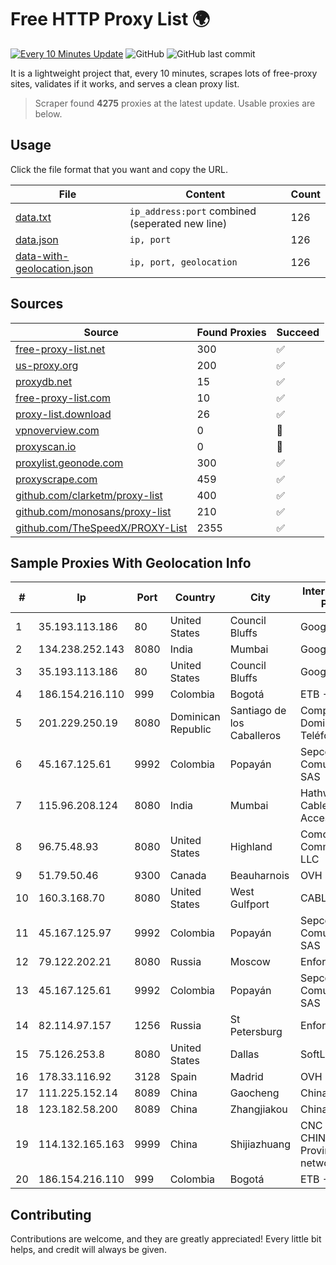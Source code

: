 
# Free HTTP Proxy List 🌍

[![Every 10 Minutes Update](https://github.com/mertguvencli/http-proxy-list/actions/workflows/main.yml/badge.svg?branch=main)](https://github.com/mertguvencli/http-proxy-list/actions/workflows/main.yml)
![GitHub](https://img.shields.io/github/license/mertguvencli/http-proxy-list)
![GitHub last commit](https://img.shields.io/github/last-commit/mertguvencli/http-proxy-list)

It is a lightweight project that, every 10 minutes, scrapes lots of free-proxy sites, validates if it works, and serves a clean proxy list.


> Scraper found **4275** proxies at the latest update. Usable proxies are below.

## Usage

Click the file format that you want and copy the URL.


|File|Content|Count|
|----|-------|-----|
|[data.txt](https://raw.githubusercontent.com/mertguvencli/http-proxy-list/main/proxy-list/data.txt)|`ip_address:port` combined (seperated new line)|126|
|[data.json](https://raw.githubusercontent.com/mertguvencli/http-proxy-list/main/proxy-list/data.json)|`ip, port`|126|
|[data-with-geolocation.json](https://raw.githubusercontent.com/mertguvencli/http-proxy-list/main/proxy-list/data-with-geolocation.json)|`ip, port, geolocation`|126|

## Sources

|Source|Found Proxies|Succeed|
|------|-------------|-------|
|[free-proxy-list.net](https://free-proxy-list.net)|300|✅|
|[us-proxy.org](https://www.us-proxy.org)|200|✅|
|[proxydb.net](http://proxydb.net)|15|✅|
|[free-proxy-list.com](https://free-proxy-list.com/?page=&port=&type%5B%5D=http&type%5B%5D=https&up_time=0&search=Search)|10|✅|
|[proxy-list.download](https://www.proxy-list.download/HTTP)|26|✅|
|[vpnoverview.com](https://vpnoverview.com/privacy/anonymous-browsing/free-proxy-servers)|0|🚫|
|[proxyscan.io](https://www.proxyscan.io)|0|🚫|
|[proxylist.geonode.com](https://proxylist.geonode.com/api/proxy-list?limit=300&page=1&sort_by=lastChecked&sort_type=desc&protocols=http,https)|300|✅|
|[proxyscrape.com](https://api.proxyscrape.com/v2/?request=displayproxies&protocol=http&timeout=10000&country=all&ssl=all&anonymity=all)|459|✅|
|[github.com/clarketm/proxy-list](https://raw.githubusercontent.com/clarketm/proxy-list/master/proxy-list-raw.txt)|400|✅|
|[github.com/monosans/proxy-list](https://raw.githubusercontent.com/monosans/proxy-list/main/proxies/http.txt)|210|✅|
|[github.com/TheSpeedX/PROXY-List](https://raw.githubusercontent.com/TheSpeedX/PROXY-List/master/http.txt)|2355|✅|


## Sample Proxies With Geolocation Info

|#|Ip|Port|Country|City|Internet Service Provider|
|-|--|----|-------|----|-------------------------|
|1|35.193.113.186|80|United States|Council Bluffs|Google LLC|
|2|134.238.252.143|8080|India|Mumbai|Google LLC|
|3|35.193.113.186|80|United States|Council Bluffs|Google LLC|
|4|186.154.216.110|999|Colombia|Bogotá|ETB - Colombia|
|5|201.229.250.19|8080|Dominican Republic|Santiago de los Caballeros|Compañía Dominicana de Teléfonos S. A.|
|6|45.167.125.61|9992|Colombia|Popayán|Sepcom Comunicaciones SAS|
|7|115.96.208.124|8080|India|Mumbai|Hathway IP over Cable Internet Access|
|8|96.75.48.93|8080|United States|Highland|Comcast Cable Communications, LLC|
|9|51.79.50.46|9300|Canada|Beauharnois|OVH SAS|
|10|160.3.168.70|8080|United States|West Gulfport|CABLE ONE, INC.|
|11|45.167.125.97|9992|Colombia|Popayán|Sepcom Comunicaciones SAS|
|12|79.122.202.21|8080|Russia|Moscow|Enforta-TMN|
|13|45.167.125.61|9992|Colombia|Popayán|Sepcom Comunicaciones SAS|
|14|82.114.97.157|1256|Russia|St Petersburg|Enforta-MSK|
|15|75.126.253.8|8080|United States|Dallas|SoftLayer|
|16|178.33.116.92|3128|Spain|Madrid|OVH ISP|
|17|111.225.152.14|8089|China|Gaocheng|Chinanet|
|18|123.182.58.200|8089|China|Zhangjiakou|Chinanet|
|19|114.132.165.163|9999|China|Shijiazhuang|CNC Group CHINA169 Hebei Province network|
|20|186.154.216.110|999|Colombia|Bogotá|ETB - Colombia|



## Contributing

Contributions are welcome, and they are greatly appreciated! Every
little bit helps, and credit will always be given.

